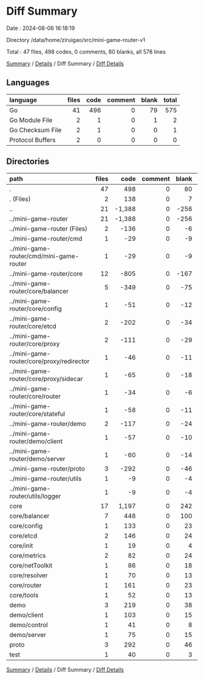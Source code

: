# Diff Summary

Date : 2024-08-06 16:18:19

Directory /data/home/ziruigao/src/mini-game-router-v1

Total : 47 files,  498 codes, 0 comments, 80 blanks, all 578 lines

[Summary](results.md) / [Details](details.md) / Diff Summary / [Diff Details](diff-details.md)

## Languages
| language | files | code | comment | blank | total |
| :--- | ---: | ---: | ---: | ---: | ---: |
| Go | 41 | 496 | 0 | 79 | 575 |
| Go Module File | 2 | 1 | 0 | 1 | 2 |
| Go Checksum File | 2 | 1 | 0 | 0 | 1 |
| Protocol Buffers | 2 | 0 | 0 | 0 | 0 |

## Directories
| path | files | code | comment | blank | total |
| :--- | ---: | ---: | ---: | ---: | ---: |
| . | 47 | 498 | 0 | 80 | 578 |
| . (Files) | 2 | 138 | 0 | 7 | 145 |
| .. | 21 | -1,388 | 0 | -256 | -1,644 |
| ../mini-game-router | 21 | -1,388 | 0 | -256 | -1,644 |
| ../mini-game-router (Files) | 2 | -136 | 0 | -6 | -142 |
| ../mini-game-router/cmd | 1 | -29 | 0 | -9 | -38 |
| ../mini-game-router/cmd/mini-game-router | 1 | -29 | 0 | -9 | -38 |
| ../mini-game-router/core | 12 | -805 | 0 | -167 | -972 |
| ../mini-game-router/core/balancer | 5 | -349 | 0 | -75 | -424 |
| ../mini-game-router/core/config | 1 | -51 | 0 | -12 | -63 |
| ../mini-game-router/core/etcd | 2 | -202 | 0 | -34 | -236 |
| ../mini-game-router/core/proxy | 2 | -111 | 0 | -29 | -140 |
| ../mini-game-router/core/proxy/redirector | 1 | -46 | 0 | -11 | -57 |
| ../mini-game-router/core/proxy/sidecar | 1 | -65 | 0 | -18 | -83 |
| ../mini-game-router/core/router | 1 | -34 | 0 | -6 | -40 |
| ../mini-game-router/core/stateful | 1 | -58 | 0 | -11 | -69 |
| ../mini-game-router/demo | 2 | -117 | 0 | -24 | -141 |
| ../mini-game-router/demo/client | 1 | -57 | 0 | -10 | -67 |
| ../mini-game-router/demo/server | 1 | -60 | 0 | -14 | -74 |
| ../mini-game-router/proto | 3 | -292 | 0 | -46 | -338 |
| ../mini-game-router/utils | 1 | -9 | 0 | -4 | -13 |
| ../mini-game-router/utils/logger | 1 | -9 | 0 | -4 | -13 |
| core | 17 | 1,197 | 0 | 242 | 1,439 |
| core/balancer | 7 | 448 | 0 | 100 | 548 |
| core/config | 1 | 133 | 0 | 23 | 156 |
| core/etcd | 2 | 146 | 0 | 24 | 170 |
| core/init | 1 | 19 | 0 | 4 | 23 |
| core/metrics | 2 | 82 | 0 | 24 | 106 |
| core/netToolkit | 1 | 86 | 0 | 18 | 104 |
| core/resolver | 1 | 70 | 0 | 13 | 83 |
| core/router | 1 | 161 | 0 | 23 | 184 |
| core/tools | 1 | 52 | 0 | 13 | 65 |
| demo | 3 | 219 | 0 | 38 | 257 |
| demo/client | 1 | 103 | 0 | 15 | 118 |
| demo/control | 1 | 41 | 0 | 8 | 49 |
| demo/server | 1 | 75 | 0 | 15 | 90 |
| proto | 3 | 292 | 0 | 46 | 338 |
| test | 1 | 40 | 0 | 3 | 43 |

[Summary](results.md) / [Details](details.md) / Diff Summary / [Diff Details](diff-details.md)